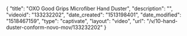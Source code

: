 {
    "title": "OXO Good Grips Microfiber Hand Duster",
    "description": "",
    "videoid": "133232202",
    "date_created": "1513198401",
    "date_modified": "1518467159",
    "type": "captivate",
    "layout": "video",
    "url": "\/v\/10-hand-duster-conform-novo-mov\/133232202"
}